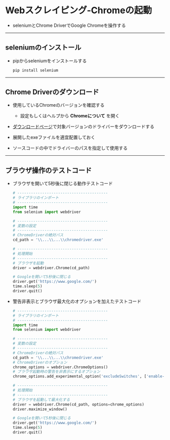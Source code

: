 # Webスクレイピング-Chromeの起動

* seleniumとChrome DriverでGoogle Chromeを操作する

***

## seleniumのインストール

* pipからseleniumをインストールする

  ```cmd
  pip install selenium
  ```

***

## Chrome Driverのダウンロード

* 使用しているChromeのバージョンを確認する

  * 設定もしくはヘルプから __Chromeについて__ を開く

* [ダウンロードページ](https://chromedriver.chromium.org/downloads)で対象バージョンのドライバーをダウンロードする

* 展開したexeファイルを適宜配置しておく

* ソースコードの中でドライバーのパスを指定して使用する

***

## ブラウザ操作のテストコード

* ブラウザを開いて5秒後に閉じる動作テストコード

  ```python
  # ----------------------------------------
  # ライブラリのインポート
  # ----------------------------------------
  import time
  from selenium import webdriver

  # ----------------------------------------
  # 変数の設定
  # ----------------------------------------
  # ChromeDriverの絶対パス
  cd_path = '\\...\\...\\chromedriver.exe'

  # ----------------------------------------
  # 処理開始
  # ----------------------------------------
  # ブラウザを起動
  driver = webdriver.Chrome(cd_path)

  # Googleを開いて5秒後に閉じる
  driver.get('https://www.google.com/')
  time.sleep(5)
  driver.quit()
  ```

* 警告非表示とブラウザ最大化のオプションを加えたテストコード

  ```python
  # ----------------------------------------
  # ライブラリのインポート
  # ----------------------------------------
  import time
  from selenium import webdriver

  # ----------------------------------------
  # 変数の設定
  # ----------------------------------------
  # ChromeDriverの絶対パス
  cd_path = '\\...\\...\\chromedriver.exe'
  # ChromeDriverのオプション
  chrome_options = webdriver.ChromeOptions()
  # ブラウザ起動時の警告を非表示にするオプション
  chrome_options.add_experimental_option('excludeSwitches', ['enable-automation'])

  # ----------------------------------------
  # 処理開始
  # ----------------------------------------
  # ブラウザを起動して最大化する
  driver = webdriver.Chrome(cd_path, options=chrome_options)
  driver.maximize_window()

  # Googleを開いて5秒後に閉じる
  driver.get('https://www.google.com/')
  time.sleep(5)
  driver.quit()
  ```
